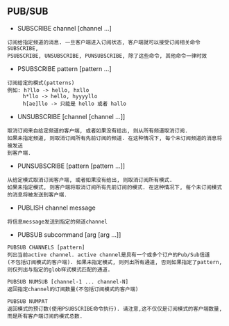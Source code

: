 ## PUB/SUB

- SUBSCRIBE channel [channel ...]

```
订阅给指定频道的消息. 一旦客户端进入订阅状态, 客户端就可以接受订阅相关命令SUBSCRIBE,
PSUBSCRIBE, UNSUBSCRIBE, PUNSUBSCRIBE, 除了这些命令, 其他命令一律时效
```

- PSUBSCRIBE pattern [pattern ...]

```
订阅给定的模式(patterns)
例如: h?llo -> hello, hxllo
     h*llo -> hello, hyyyyllo
     h[ae]llo -> 只能是 hello 或者 hallo
```

- UNSUBSCRIBE [channel [channel ...]]

```
取消订阅来自给定频道的客户端, 或者如果没有给出, 则从所有频道取消订阅.
如果未指定频道, 则取消订阅所有先前订阅的频道. 在这种情况下, 每个未订阅频道的消息将被发送
到客户端.
```

- PUNSUBSCRIBE [pattern [pattern ...]]

```
从给定模式取消订阅客户端, 或者如果没有给出, 则取消订阅所有模式.
如果未指定模式, 则客户端将取消订阅所有先前订阅的模式. 在这种情况下, 每个未订阅模式
的消息将被发送到客户端.
```

- PUBLISH channel message

```
将信息message发送到指定的频道channel
```


- PUBSUB subcommand [arg [arg ...]]

```
PUBSUB CHANNELS [pattern]
列出当前active channel. active channel是具有一个或多个订户的Pub/Sub信道
(不包括订阅模式的客户端). 如果未指定模式, 则列出所有通道, 否则如果指定了pattern,
则仅列出与指定的glob样式模式匹配的通道.

PUBSUB NUMSUB [channel-1 ... channel-N]
返回指定channel的订阅数量(不包括订阅模式的客户端)

PUBSUB NUMPAT
返回模式的预订数(使用PSUBSCRIBE命令执行). 请注意,这不仅仅是订阅模式的客户端数量,
而是所有客户端订阅的模式总数.
```